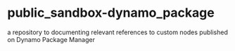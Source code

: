 # public_sandbox-dynamo_package
a repository to documenting relevant references to custom nodes published on Dynamo Package Manager

